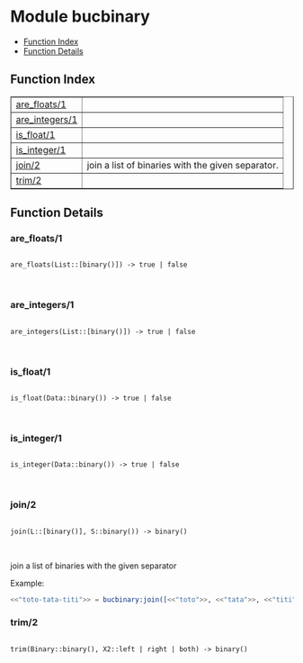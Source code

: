 

# Module bucbinary #
* [Function Index](#index)
* [Function Details](#functions)

<a name="index"></a>

## Function Index ##


<table width="100%" border="1" cellspacing="0" cellpadding="2" summary="function index"><tr><td valign="top"><a href="#are_floats-1">are_floats/1</a></td><td></td></tr><tr><td valign="top"><a href="#are_integers-1">are_integers/1</a></td><td></td></tr><tr><td valign="top"><a href="#is_float-1">is_float/1</a></td><td></td></tr><tr><td valign="top"><a href="#is_integer-1">is_integer/1</a></td><td></td></tr><tr><td valign="top"><a href="#join-2">join/2</a></td><td>
join a list of binaries with the given separator.</td></tr><tr><td valign="top"><a href="#trim-2">trim/2</a></td><td></td></tr></table>


<a name="functions"></a>

## Function Details ##

<a name="are_floats-1"></a>

### are_floats/1 ###

<pre><code>
are_floats(List::[binary()]) -&gt; true | false
</code></pre>
<br />

<a name="are_integers-1"></a>

### are_integers/1 ###

<pre><code>
are_integers(List::[binary()]) -&gt; true | false
</code></pre>
<br />

<a name="is_float-1"></a>

### is_float/1 ###

<pre><code>
is_float(Data::binary()) -&gt; true | false
</code></pre>
<br />

<a name="is_integer-1"></a>

### is_integer/1 ###

<pre><code>
is_integer(Data::binary()) -&gt; true | false
</code></pre>
<br />

<a name="join-2"></a>

### join/2 ###

<pre><code>
join(L::[binary()], S::binary()) -&gt; binary()
</code></pre>
<br />

join a list of binaries with the given separator

Example:

```erlang
<<"toto-tata-titi">> = bucbinary:join([<<"toto">>, <<"tata">>, <<"titi">>], <<"-">>).
```

<a name="trim-2"></a>

### trim/2 ###

<pre><code>
trim(Binary::binary(), X2::left | right | both) -&gt; binary()
</code></pre>
<br />

